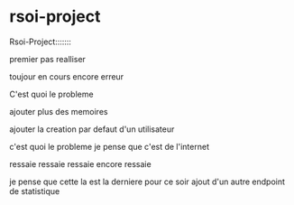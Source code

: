 # rsoi-project

Rsoi-Project:::::::


premier pas realliser


toujour en cours
encore erreur

C'est quoi le probleme


ajouter plus des memoires

ajouter la creation par defaut d'un utilisateur


c'est quoi le probleme je pense que c'est de l'internet

ressaie
ressaie
ressaie
encore ressaie

je pense que cette la est la derniere pour ce soir
ajout d'un autre endpoint de statistique
